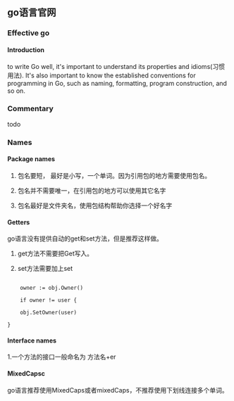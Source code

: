 ## go语言官网

### Effective go

#### Introduction

to write Go well, it's important to understand its properties and idioms(习惯用法). It's also important to know the established conventions for programming in Go, such as naming, formatting, program construction, and so on.

### Commentary



todo



### Names

#### Package names

1. 包名要短， 最好是小写，一个单词。因为引用包的地方需要使用包名。

2. 包名并不需要唯一，在引用包的地方可以使用其它名字

3. 包名最好是文件夹名，使用包结构帮助你选择一个好名字



#### Getters

go语言没有提供自动的get和set方法，但是推荐这样做。

1. get方法不需要把Get写入。

2. set方法需要加上set



```

	owner := obj.Owner()

	if owner != user {

    obj.SetOwner(user)

}

```



#### Interface names

1.一个方法的接口一般命名为 方法名+er



#### MixedCapsc

go语言推荐使用MixedCaps或者mixedCaps，不推荐使用下划线连接多个单词。







